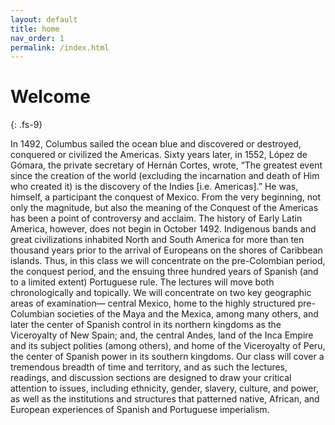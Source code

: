 ```yaml
---
layout: default
title: home
nav_order: 1
permalink: /index.html
---
```


# Welcome
{: .fs-9}

In 1492, Columbus sailed the ocean blue and discovered or destroyed, conquered
or civilized the Americas. Sixty years later, in 1552, López de Gómara, the
private secretary of Hernán Cortes, wrote, “The greatest event since the
creation of the world (excluding the incarnation and death of Him who created
it) is the discovery of the Indies [i.e. Americas].” He was, himself,
a participant the conquest of Mexico. From the very beginning, not only the
magnitude, but also the meaning of the Conquest of the Americas has been
a point of controversy and acclaim. The history of Early Latin America,
however, does not begin in October 1492. Indigenous bands and great
civilizations inhabited North and South America for more than ten thousand
years prior to the arrival of Europeans on the shores of Caribbean islands.
Thus, in this class we will concentrate on the pre-Colombian period, the
conquest period, and the ensuing three hundred years of Spanish (and to
a limited extent) Portuguese rule. The lectures will move both chronologically
and topically. We will concentrate on two key geographic areas of examination—
central Mexico, home to the highly structured pre-Columbian societies of the
Maya and the Mexica, among many others, and later the center of Spanish control
in its northern kingdoms as the Viceroyalty of New Spain; and, the central
Andes, land of the Inca Empire and its subject polities (among others), and
home of the Viceroyalty of Peru, the center of Spanish power in its southern
kingdoms. Our class will cover a tremendous breadth of time and territory, and
as such the lectures, readings, and discussion sections are designed to draw
your critical attention to issues, including ethnicity, gender, slavery,
culture, and power, as well as the institutions and structures that patterned
native, African, and European experiences of Spanish and Portuguese
imperialism.


